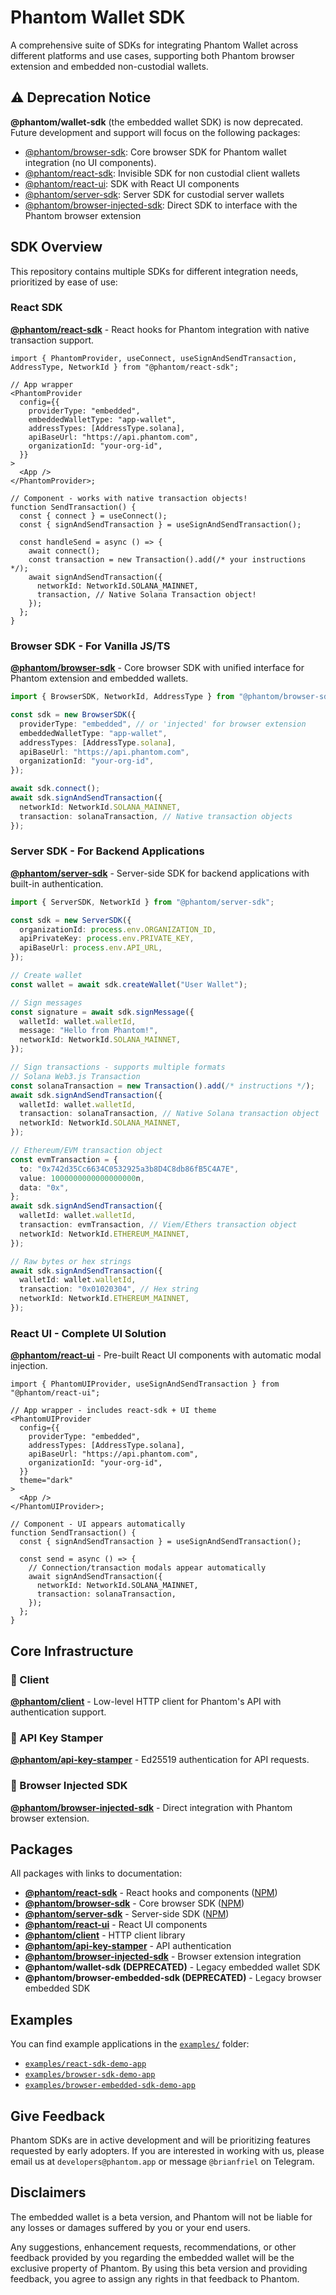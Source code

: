 # Phantom Wallet SDK

A comprehensive suite of SDKs for integrating Phantom Wallet across different platforms and use cases, supporting both Phantom browser extension and embedded non-custodial wallets.

## ⚠️ Deprecation Notice

**@phantom/wallet-sdk** (the embedded wallet SDK) is now deprecated. Future development and support will focus on the following packages:

- [@phantom/browser-sdk](https://www.npmjs.com/package/@phantom/browser-sdk): Core browser SDK for Phantom wallet integration (no UI components).
- [@phantom/react-sdk](https://www.npmjs.com/package/@phantom/react-sdk): Invisible SDK for non custodial client wallets
- [@phantom/react-ui](https://www.npmjs.com/package/@phantom/react-ui): SDK with React UI components
- [@phantom/server-sdk](https://www.npmjs.com/package/@phantom/server-sdk): Server SDK for custodial server wallets
- [@phantom/browser-injected-sdk](https://www.npmjs.com/package/@phantom/browser-injected-sdk): Direct SDK to interface with the Phantom browser extension

## SDK Overview

This repository contains multiple SDKs for different integration needs, prioritized by ease of use:

### React SDK

**[@phantom/react-sdk](./packages/react-sdk/README.md)** - React hooks for Phantom integration with native transaction support.

```tsx
import { PhantomProvider, useConnect, useSignAndSendTransaction, AddressType, NetworkId } from "@phantom/react-sdk";

// App wrapper
<PhantomProvider
  config={{
    providerType: "embedded",
    embeddedWalletType: "app-wallet",
    addressTypes: [AddressType.solana],
    apiBaseUrl: "https://api.phantom.com",
    organizationId: "your-org-id",
  }}
>
  <App />
</PhantomProvider>;

// Component - works with native transaction objects!
function SendTransaction() {
  const { connect } = useConnect();
  const { signAndSendTransaction } = useSignAndSendTransaction();

  const handleSend = async () => {
    await connect();
    const transaction = new Transaction().add(/* your instructions */);
    await signAndSendTransaction({
      networkId: NetworkId.SOLANA_MAINNET,
      transaction, // Native Solana Transaction object!
    });
  };
}
```

### Browser SDK - **For Vanilla JS/TS**

**[@phantom/browser-sdk](./packages/browser-sdk/README.md)** - Core browser SDK with unified interface for Phantom extension and embedded wallets.

```typescript
import { BrowserSDK, NetworkId, AddressType } from "@phantom/browser-sdk";

const sdk = new BrowserSDK({
  providerType: "embedded", // or 'injected' for browser extension
  embeddedWalletType: "app-wallet",
  addressTypes: [AddressType.solana],
  apiBaseUrl: "https://api.phantom.com",
  organizationId: "your-org-id",
});

await sdk.connect();
await sdk.signAndSendTransaction({
  networkId: NetworkId.SOLANA_MAINNET,
  transaction: solanaTransaction, // Native transaction objects
});
```

### Server SDK - **For Backend Applications**

**[@phantom/server-sdk](./packages/server-sdk/README.md)** - Server-side SDK for backend applications with built-in authentication.

```typescript
import { ServerSDK, NetworkId } from "@phantom/server-sdk";

const sdk = new ServerSDK({
  organizationId: process.env.ORGANIZATION_ID,
  apiPrivateKey: process.env.PRIVATE_KEY,
  apiBaseUrl: process.env.API_URL,
});

// Create wallet
const wallet = await sdk.createWallet("User Wallet");

// Sign messages
const signature = await sdk.signMessage({
  walletId: wallet.walletId,
  message: "Hello from Phantom!", 
  networkId: NetworkId.SOLANA_MAINNET,
});

// Sign transactions - supports multiple formats
// Solana Web3.js Transaction
const solanaTransaction = new Transaction().add(/* instructions */);
await sdk.signAndSendTransaction({
  walletId: wallet.walletId,
  transaction: solanaTransaction, // Native Solana transaction object
  networkId: NetworkId.SOLANA_MAINNET,
});

// Ethereum/EVM transaction object
const evmTransaction = {
  to: "0x742d35Cc6634C0532925a3b8D4C8db86fB5C4A7E",
  value: 1000000000000000000n,
  data: "0x",
};
await sdk.signAndSendTransaction({
  walletId: wallet.walletId,
  transaction: evmTransaction, // Viem/Ethers transaction object
  networkId: NetworkId.ETHEREUM_MAINNET,
});

// Raw bytes or hex strings
await sdk.signAndSendTransaction({
  walletId: wallet.walletId,
  transaction: "0x01020304", // Hex string
  networkId: NetworkId.ETHEREUM_MAINNET,
});
```

### React UI - **Complete UI Solution**

**[@phantom/react-ui](./packages/react-ui/README.md)** - Pre-built React UI components with automatic modal injection.

```tsx
import { PhantomUIProvider, useSignAndSendTransaction } from "@phantom/react-ui";

// App wrapper - includes react-sdk + UI theme
<PhantomUIProvider
  config={{
    providerType: "embedded",
    addressTypes: [AddressType.solana],
    apiBaseUrl: "https://api.phantom.com",
    organizationId: "your-org-id",
  }}
  theme="dark"
>
  <App />
</PhantomUIProvider>;

// Component - UI appears automatically
function SendTransaction() {
  const { signAndSendTransaction } = useSignAndSendTransaction();

  const send = async () => {
    // Connection/transaction modals appear automatically
    await signAndSendTransaction({
      networkId: NetworkId.SOLANA_MAINNET,
      transaction: solanaTransaction,
    });
  };
}
```

## Core Infrastructure

### 🔧 Client

**[@phantom/client](./packages/client/README.md)** - Low-level HTTP client for Phantom's API with authentication support.

### 🔐 API Key Stamper

**[@phantom/api-key-stamper](./packages/api-key-stamper/README.md)** - Ed25519 authentication for API requests.

### 🔌 Browser Injected SDK

**[@phantom/browser-injected-sdk](./packages/browser-injected-sdk/README.md)** - Direct integration with Phantom browser extension.

## Packages

All packages with links to documentation:

- **[@phantom/react-sdk](./packages/react-sdk/README.md)** - React hooks and components ([NPM](https://www.npmjs.com/package/@phantom/react-sdk))
- **[@phantom/browser-sdk](./packages/browser-sdk/README.md)** - Core browser SDK ([NPM](https://www.npmjs.com/package/@phantom/browser-sdk))
- **[@phantom/server-sdk](./packages/server-sdk/README.md)** - Server-side SDK ([NPM](https://www.npmjs.com/package/@phantom/server-sdk))
- **[@phantom/react-ui](./packages/react-ui/README.md)** - React UI components
- **[@phantom/client](./packages/client/README.md)** - HTTP client library
- **[@phantom/api-key-stamper](./packages/api-key-stamper/README.md)** - API authentication
- **[@phantom/browser-injected-sdk](./packages/browser-injected-sdk/README.md)** - Browser extension integration
- **@phantom/wallet-sdk (DEPRECATED)** - Legacy embedded wallet SDK
- **@phantom/browser-embedded-sdk (DEPRECATED)** - Legacy browser embedded SDK

## Examples

You can find example applications in the [`examples/`](./examples) folder:

- [`examples/react-sdk-demo-app`](./examples/react-sdk-demo-app)
- [`examples/browser-sdk-demo-app`](./examples/browser-sdk-demo-app)
- [`examples/browser-embedded-sdk-demo-app`](./examples/browser-embedded-sdk-demo-app)

## Give Feedback

Phantom SDKs are in active development and will be prioritizing features requested by early adopters. If you are interested in working with us, please email us at `developers@phantom.app` or message `@brianfriel` on Telegram.

## Disclaimers

The embedded wallet is a beta version, and Phantom will not be liable for any losses or damages suffered by you or your end users.

Any suggestions, enhancement requests, recommendations, or other feedback provided by you regarding the embedded wallet will be the exclusive property of Phantom. By using this beta version and providing feedback, you agree to assign any rights in that feedback to Phantom.
